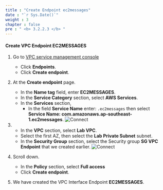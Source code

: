 ```yaml
---
title : "Create Endpoint ec2messages"
date : "`r Sys.Date()`"
weight : 3
chapter : false
pre : " <b> 3.2.2.3 </b> "
---
```



#### Create VPC Endpoint EC2MESSAGES

1. Go to [VPC service management console](https://console.aws.amazon.com/vpc/home)
    - Click **Endpoints**.
    - Click **Create endpoint**.
  
2. At the **Create endpoint** page.
    - In the **Name tag** field, enter **EC2MESSAGES**.
    - In the **Service Category** section, select **AWS Services**.
    - In the **Services** section,
      - In the field **Service Name** enter: ```.ec2messages``` then select **Service Name: com.amazonaws.ap-southeast-1.ec2messages**.
![Connect](/images/2/52.png)

3.  - In the **VPC** section, select **Lab VPC**.
    - Select the first AZ, then select the **Lab Private Subnet** subnet.
    - In the **Security Group** section, select the Security group **SG VPC Endpoint** that we created earlier.
![Connect](/images/2/53.png)

4. Scroll down.
    - In the **Policy** section, select **Full access**
    - Click **Create endpoint**.

5. We have created the VPC Interface Endpoint **EC2MESSAGES**.